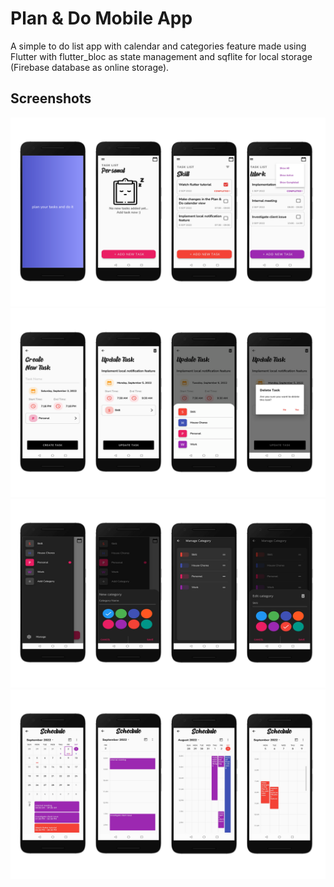 # Plan & Do Mobile App

A simple to do list app with calendar and categories feature made using Flutter with flutter_bloc as state management and sqflite for local storage (Firebase database as online storage).

## Screenshots

![My Image](./assets/images/4pics1.png)
![My Image](./assets/images/4pics2.png)
![My Image](./assets/images/4pics3.png)
![My Image](./assets/images/4pics4.png)

